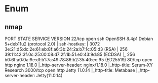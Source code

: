 # Enum
## nmap
PORT     STATE SERVICE VERSION
22/tcp   open  ssh     OpenSSH 8.4p1 Debian 5+deb11u2 (protocol 2.0)
| ssh-hostkey: 
|   3072 3e:21:d5:dc:2e:61:eb:8f:a6:3b:24:2a:b7:1c:05:d3 (RSA)
|   256 39:11:42:3f:0c:25:00:08:d7:2f:1b:51:e0:43:9d:85 (ECDSA)
|_  256 b0:6f:a0:0a:9e:df:b1:7a:49:78:86:b2:35:40:ec:95 (ED25519)
80/tcp   open  http    nginx 1.18.0
|_http-server-header: nginx/1.18.0
|_http-title: Serum-XY Research
3000/tcp open  http    Jetty 11.0.14
|_http-title: Metabase
|_http-server-header: Jetty(11.0.14)

